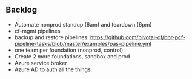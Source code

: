 ## Backlog

- Automate nonprod standup (6am) and teardown (6pm)
- cf-mgmt pipelines
- backup and restore pipelines: https://github.com/pivotal-cf/bbr-pcf-pipeline-tasks/blob/master/examples/pas-pipeline.yml
- one team per foundation (nonprod, control)
- Create 2 more foundations, sandbox and prod
- Azure service broker
- Azure AD to auth all the things
